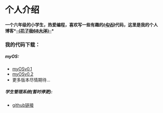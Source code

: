 # **个人介绍**

#### 	一个六年级的小学生，热爱编程，喜欢写一些有趣的<u>~~*(勾石)*~~</u>代码，这里是我的个人博客*~~<u>**（花了我68大洋）**</u>~~*

### 我的代码下载：

##### **myOS**:

- [myOSv0.1](https://pan.baidu.com/s/1SYKJTF271SvS2DyxIbzLOA?pwd=myOS)
- [myOSv0.2](https://pan.baidu.com/s/1mbFOglcFQMtrxcpDttPFIA?pwd=myOS)
- 更多版本尽情期待...

##### **学生管理系统(暂时停更):**

- [github链接](https://github.com/oyy114/student/releases)

​	
